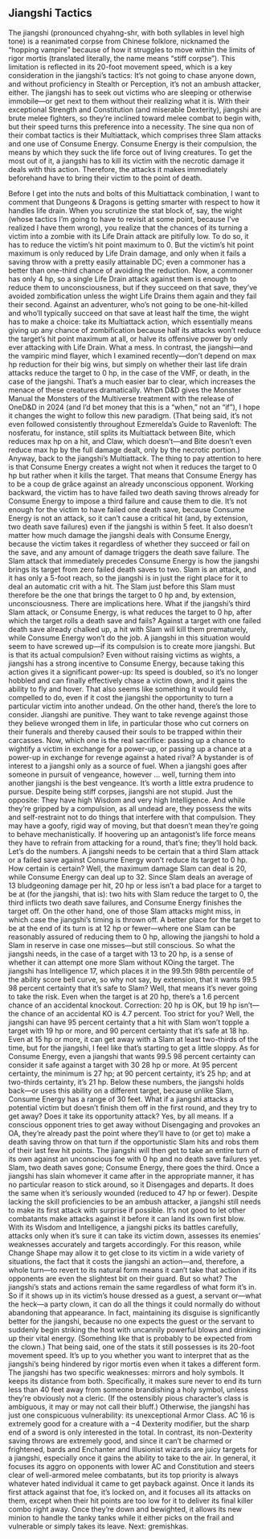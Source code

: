 ## Jiangshi Tactics


The jiangshi (pronounced chyahng-shr, with both syllables in level high tone) is a reanimated corpse from Chinese folklore, nicknamed the “hopping vampire” because of how it struggles to move within the limits of rigor mortis (translated literally, the name means “stiff corpse”). This limitation is reflected in its 20-foot movement speed, which is a key consideration in the jiangshi’s tactics: It’s not going to chase anyone down, and without proficiency in Stealth or Perception, it’s not an ambush attacker, either. The jiangshi has to seek out victims who are sleeping or otherwise immobile—or get next to them without their realizing what it is.
With their exceptional Strength and Constitution (and miserable Dexterity), jiangshi are brute melee fighters, so they’re inclined toward melee combat to begin with, but their speed turns this preference into a necessity. The sine qua non of their combat tactics is their Multiattack, which comprises three Slam attacks and one use of Consume Energy. Consume Energy is their compulsion, the means by which they suck the life force out of living creatures. To get the most out of it, a jiangshi has to kill its victim with the necrotic damage it deals with this action. Therefore, the attacks it makes immediately beforehand have to bring their victim to the point of death.

Before I get into the nuts and bolts of this Multiattack combination, I want to comment that Dungeons & Dragons is getting smarter with respect to how it handles life drain. When you scrutinize the stat block of, say, the wight (whose tactics I’m going to have to revisit at some point, because I’ve realized I have them wrong), you realize that the chances of its turning a victim into a zombie with its Life Drain attack are pitifully low. To do so, it has to reduce the victim’s hit point maximum to 0. But the victim’s hit point maximum is only reduced by Life Drain damage, and only when it fails a saving throw with a pretty easily attainable DC; even a commoner has a better than one-third chance of avoiding the reduction. Now, a commoner has only 4 hp, so a single Life Drain attack against them is enough to reduce them to unconsciousness, but if they succeed on that save, they’ve avoided zombification unless the wight Life Drains them again and they fail their second. Against an adventurer, who’s not going to be one-hit-killed and who’ll typically succeed on that save at least half the time, the wight has to make a choice: take its Multiattack action, which essentially means giving up any chance of zombification because half its attacks won’t reduce the target’s hit point maximum at all, or halve its offensive power by only ever attacking with Life Drain. What a mess.
In contrast, the jiangshi—and the vampiric mind flayer, which I examined recently—don’t depend on max hp reduction for their big wins, but simply on whether their last life drain attacks reduce the target to 0 hp, in the case of the VMF, or death, in the case of the jiangshi. That’s a much easier bar to clear, which increases the menace of these creatures dramatically. When D&D gives the Monster Manual the Monsters of the Multiverse treatment with the release of OneD&D in 2024 (and I’d bet money that this is a “when,” not an “if”), I hope it changes the wight to follow this new paradigm. (That being said, it’s not even followed consistently throughout Ezmerelda’s Guide to Ravenloft: The nosferatu, for instance, still splits its Multiattack between Bite, which reduces max hp on a hit, and Claw, which doesn’t—and Bite doesn’t even reduce max hp by the full damage dealt, only by the necrotic portion.)
Anyway, back to the jiangshi’s Multiattack. The thing to pay attention to here is that Consume Energy creates a wight not when it reduces the target to 0 hp but rather when it kills the target. That means that Consume Energy has to be a coup de grâce against an already unconscious opponent. Working backward, the victim has to have failed two death saving throws already for Consume Energy to impose a third failure and cause them to die. It’s not enough for the victim to have failed one death save, because Consume Energy is not an attack, so it can’t cause a critical hit (and, by extension, two death save failures) even if the jiangshi is within 5 feet. It also doesn’t matter how much damage the jiangshi deals with Consume Energy, because the victim takes it regardless of whether they succeed or fail on the save, and any amount of damage triggers the death save failure.
The Slam attack that immediately precedes Consume Energy is how the jiangshi brings its target from zero failed death saves to two. Slam is an attack, and it has only a 5-foot reach, so the jiangshi is in just the right place for it to deal an automatic crit with a hit. The Slam just before this Slam must therefore be the one that brings the target to 0 hp and, by extension, unconsciousness.
There are implications here. What if the jiangshi’s third Slam attack, or Consume Energy, is what reduces the target to 0 hp, after which the target rolls a death save and fails? Against a target with one failed death save already chalked up, a hit with Slam will kill them prematurely, while Consume Energy won’t do the job. A jiangshi in this situation would seem to have screwed up—if its compulsion is to create more jiangshi.
But is that its actual compulsion? Even without raising victims as wights, a jiangshi has a strong incentive to Consume Energy, because taking this action gives it a significant power-up: Its speed is doubled, so it’s no longer hobbled and can finally effectively chase a victim down, and it gains the ability to fly and hover. That also seems like something it would feel compelled to do, even if it cost the jiangshi the opportunity to turn a particular victim into another undead.
On the other hand, there’s the lore to consider. Jiangshi are punitive. They want to take revenge against those they believe wronged them in life, in particular those who cut corners on their funerals and thereby caused their souls to be trapped within their carcasses. Now, which one is the real sacrifice: passing up a chance to wightify a victim in exchange for a power-up, or passing up a chance at a power-up in exchange for revenge against a hated rival? A bystander is of interest to a jiangshi only as a source of fuel. When a jiangshi goes after someone in pursuit of vengeance, however … well, turning them into another jiangshi is the best vengeance. It’s worth a little extra prudence to pursue.
Despite being stiff corpses, jiangshi are not stupid. Just the opposite: They have high Wisdom and very high Intelligence. And while they’re gripped by a compulsion, as all undead are, they possess the wits and self-restraint not to do things that interfere with that compulsion. They may have a goofy, rigid way of moving, but that doesn’t mean they’re going to behave mechanistically. If hoovering up an antagonist’s life force means they have to refrain from attacking for a round, that’s fine; they’ll hold back.
Let’s do the numbers. A jiangshi needs to be certain that a third Slam attack or a failed save against Consume Energy won’t reduce its target to 0 hp. How certain is certain? Well, the maximum damage Slam can deal is 20, while Consume Energy can deal up to 32. Since Slam deals an average of 13 bludgeoning damage per hit, 20 hp or less isn’t a bad place for a target to be at (for the jiangshi, that is): two hits with Slam reduce the target to 0, the third inflicts two death save failures, and Consume Energy finishes the target off. On the other hand, one of those Slam attacks might miss, in which case the jiangshi’s timing is thrown off. A better place for the target to be at the end of its turn is at 12 hp or fewer—where one Slam can be reasonably assured of reducing them to 0 hp, allowing the jiangshi to hold a Slam in reserve in case one misses—but still conscious.
So what the jiangshi needs, in the case of a target with 13 to 20 hp, is a sense of whether it can attempt one more Slam without KOing the target. The jiangshi has Intelligence 17, which places it in the 99.5th 98th percentile of the ability score bell curve, so why not say, by extension, that it wants 99.5 98 percent certainty that it’s safe to Slam? Well, that means it’s never going to take the risk. Even when the target is at 20 hp, there’s a 1.6 percent chance of an accidental knockout. Correction: 20 hp is OK, but 19 hp isn’t—the chance of an accidental KO is 4.7 percent.
Too strict for you? Well, the jiangshi can have 95 percent certainty that a hit with Slam won’t topple a target with 19 hp or more, and 90 percent certainty that it’s safe at 18 hp. Even at 15 hp or more, it can get away with a Slam at least two-thirds of the time, but for the jiangshi, I feel like that’s starting to get a little sloppy.
As for Consume Energy, even a jiangshi that wants 99.5 98 percent certainty can consider it safe against a target with 30 28 hp or more. At 95 percent certainty, the minimum is 27 hp; at 90 percent certainty, it’s 25 hp; and at two-thirds certainty, it’s 21 hp. Below these numbers, the jiangshi holds back—or uses this ability on a different target, because unlike Slam, Consume Energy has a range of 30 feet.
What if a jiangshi attacks a potential victim but doesn’t finish them off in the first round, and they try to get away? Does it take its opportunity attack? Yes, by all means. If a conscious opponent tries to get away without Disengaging and provokes an OA, they’re already past the point where they’ll have to (or get to) make a death saving throw on that turn if the opportunistic Slam hits and robs them of their last few hit points. The jiangshi will then get to take an entire turn of its own against an unconscious foe with 0 hp and no death save failures yet. Slam, two death saves gone; Consume Energy, there goes the third.
Once a jiangshi has slain whomever it came after in the appropriate manner, it has no particular reason to stick around, so it Disengages and departs. It does the same when it’s seriously wounded (reduced to 47 hp or fewer).
Despite lacking the skill proficiencies to be an ambush attacker, a jiangshi still needs to make its first attack with surprise if possible. It’s not good to let other combatants make attacks against it before it can land its own first blow. With its Wisdom and Intelligence, a jiangshi picks its battles carefully, attacks only when it’s sure it can take its victim down, assesses its enemies’ weaknesses accurately and targets accordingly. For this reason, while Change Shape may allow it to get close to its victim in a wide variety of situations, the fact that it costs the jiangshi an action—and, therefore, a whole turn—to revert to its natural form means it can’t take that action if its opponents are even the slightest bit on their guard.
But so what? The jiangshi’s stats and actions remain the same regardless of what form it’s in. So if it shows up in its victim’s house dressed as a guest, a servant or—what the heck—a party clown, it can do all the things it could normally do without abandoning that appearance. In fact, maintaining its disguise is significantly better for the jiangshi, because no one expects the guest or the servant to suddenly begin striking the host with uncannily powerful blows and drinking up their vital energy. (Something like that is probably to be expected from the clown.) That being said, one of the stats it still possesses is its 20-foot movement speed. It’s up to you whether you want to interpret that as the jiangshi’s being hindered by rigor mortis even when it takes a different form.
The jiangshi has two specific weaknesses: mirrors and holy symbols. It keeps its distance from both. Specifically, it makes sure never to end its turn less than 40 feet away from someone brandishing a holy symbol, unless they’re obviously not a cleric. (If the ostensibly pious character’s class is ambiguous, it may or may not call their bluff.) Otherwise, the jiangshi has just one conspicuous vulnerability: its unexceptional Armor Class. AC 16 is extremely good for a creature with a −4 Dexterity modifier, but the sharp end of a sword is only interested in the total. In contrast, its non-Dexterity saving throws are extremely good, and since it can’t be charmed or frightened, bards and Enchanter and Illusionist wizards are juicy targets for a jiangshi, especially once it gains the ability to take to the air.
In general, it focuses its aggro on opponents with lower AC and Constitution and steers clear of well-armored melee combatants, but its top priority is always whatever hated individual it came to get payback against. Once it lands its first attack against that foe, it’s locked on, and it focuses all its attacks on them, except when their hit points are too low for it to deliver its final killer combo right away. Once they’re down and bewighted, it allows its new minion to handle the tanky tanks while it either picks on the frail and vulnerable or simply takes its leave.
Next: gremishkas.
